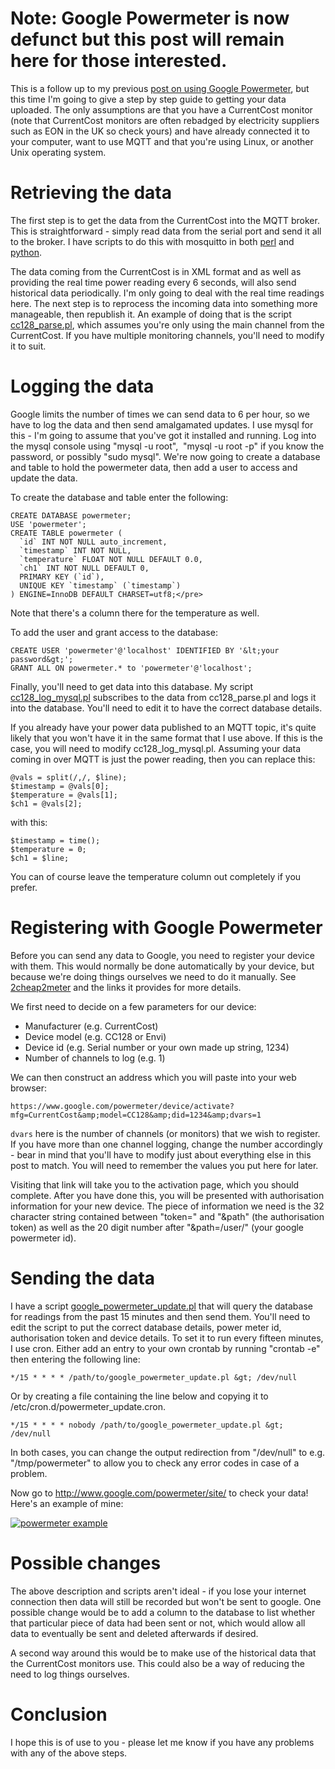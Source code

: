 <!--
.. title: Google Powermeter : Step by step
.. slug: google-powermeter-step-by-step
.. date: 2010-06-15 14:34:50
.. tags: cc128,currentcost,google,mysql,powermeter,Applications
.. category:
.. link:
.. description:
.. type: text
-->

# Note: Google Powermeter is now defunct but this post will remain here for those interested.

This is a follow up to my previous [post on using Google Powermeter],
but this time I'm going to give a step by step guide to getting your data
uploaded. The only assumptions are that you have a CurrentCost monitor (note
that CurrentCost monitors are often rebadged by electricity suppliers such as
EON in the UK so check yours) and have already connected it to your computer,
want to use MQTT and that you're using Linux, or another Unix operating system.

# Retrieving the data

The first step is to get the data from the CurrentCost into the MQTT broker.
This is straightforward - simply read data from the serial port and send it all
to the broker. I have scripts to do this with mosquitto in both [perl] and
[python].

The data coming from the CurrentCost is in XML format and as well as providing
the real time power reading every 6 seconds, will also send historical data
periodically. I'm only going to deal with the real time readings here. The next
step is to reprocess the incoming data into something more manageable, then
republish it. An example of doing that is the script [cc128_parse.pl], which
assumes you're only using the main channel from the CurrentCost. If you have
multiple monitoring channels, you'll need to modify it to suit.

# Logging the data

Google limits the number of times we can send data to 6 per hour, so we have to
log the data and then send amalgamated updates. I use mysql for this - I'm
going to assume that you've got it installed and running. Log into the mysql
console using "mysql -u root",  "mysql -u root -p" if you know the password, or
possibly "sudo mysql". We're now going to create a database and table to hold
the powermeter data, then add a user to access and update the data.

To create the database and table enter the following:

```
CREATE DATABASE powermeter;
USE 'powermeter';
CREATE TABLE powermeter (
  `id` INT NOT NULL auto_increment,
  `timestamp` INT NOT NULL,
  `temperature` FLOAT NOT NULL DEFAULT 0.0,
  `ch1` INT NOT NULL DEFAULT 0,
  PRIMARY KEY (`id`),
  UNIQUE KEY `timestamp` (`timestamp`)
) ENGINE=InnoDB DEFAULT CHARSET=utf8;</pre>
```

Note that there's a column there for the temperature as well.

To add the user and grant access to the database:

```
CREATE USER 'powermeter'@'localhost' IDENTIFIED BY '&lt;your password&gt;';
GRANT ALL ON powermeter.* to 'powermeter'@'localhost';
```

Finally, you'll need to get data into this database. My script
[cc128_log_mysql.pl] subscribes to the data from cc128_parse.pl and logs it
into the database.  You'll need to edit it to have the correct database
details.

If you already have your power data published to an MQTT topic, it's quite
likely that you won't have it in the same format that I use above. If this is
the case, you will need to modify cc128_log_mysql.pl. Assuming your data coming
in over MQTT is just the power reading, then you can replace this:

```
@vals = split(/,/, $line);
$timestamp = @vals[0];
$temperature = @vals[1];
$ch1 = @vals[2];
```

with this:

```
$timestamp = time();
$temperature = 0;
$ch1 = $line;
```

You can of course leave the temperature column out completely if you prefer.

# Registering with Google Powermeter

Before you can send any data to Google, you need to register your device with
them. This would normally be done automatically by your device, but because
we're doing things ourselves we need to do it manually. See [2cheap2meter] and
the links it provides for more details.

We first need to decide on a few parameters for our device:

 * Manufacturer (e.g. CurrentCost)
 * Device model (e.g. CC128 or Envi)
 * Device id (e.g. Serial number or your own made up string, 1234)
 * Number of channels to log (e.g. 1)

We can then construct an address which you will paste into your web browser:

```
https://www.google.com/powermeter/device/activate?mfg=CurrentCost&amp;model=CC128&amp;did=1234&amp;dvars=1
```

`dvars` here is the number of channels (or monitors) that we wish to register.
If you have more than one channel logging, change the number accordingly - bear
in mind that you'll have to modify just about everything else in this post to
match. You will need to remember the values you put here for later.

Visiting that link will take you to the activation page, which you should
complete. After you have done this, you will be presented with authorisation
information for your new device. The piece of information we need is the 32
character string contained between "token=" and "&amp;path" (the authorisation
token) as well as the 20 digit number after "&amp;path=/user/" (your google
powermeter id).

# Sending the data

I have a script [google_powermeter_update.pl] that will query the database for
readings from the past 15 minutes and then send them. You'll need to edit the
script to put the correct database details, power meter id, authorisation token
and device details. To set it to run every fifteen minutes, I use cron. Either
add an entry to your own crontab by running "crontab -e" then entering the
following line:

```
*/15 * * * * /path/to/google_powermeter_update.pl &gt; /dev/null
```

Or by creating a file containing the line below and copying it to
/etc/cron.d/powermeter_update.cron.

```
*/15 * * * * nobody /path/to/google_powermeter_update.pl &gt; /dev/null
```

In both cases, you can change the output redirection from "/dev/null" to e.g.
"/tmp/powermeter" to allow you to check any error codes in case of a problem.

Now go to <http://www.google.com/powermeter/site/> to check your data! Here's
an example of mine:

[![powermeter example](/blog/uploads/2010/06/powermeter-example-300x138.png)](/blog/uploads/2010/06/powermeter-example.png)

# Possible changes
The above description and scripts aren't ideal - if you lose your internet
connection then data will still be recorded but won't be sent to google. One
possible change would be to add a column to the database to list whether that
particular piece of data had been sent or not, which would allow all data to
eventually be sent and deleted afterwards if desired.

A second way around this would be to make use of the historical data that the
CurrentCost monitors use. This could also be a way of reducing the need to log
things ourselves.

# Conclusion
I hope this is of use to you - please let me know if you have any problems with
any of the above steps.

[post on using Google Powermeter]: /blog/2010/03/google-powermeter/
[perl]: http://bitbucket.org/oojah/mosquitto/src/tip/misc/currentcost/cc128_read.pl
[python]: http://bitbucket.org/oojah/mosquitto/src/tip/misc/currentcost/cc128_read.py
[cc128_parse.pl]: http://bitbucket.org/oojah/mosquitto/src/tip/misc/currentcost/cc128_parse.pl
[cc128_log_mysql.pl]: http://bitbucket.org/oojah/mosquitto/src/tip/misc/currentcost/cc128_log_mysql.pl
[2cheap2meter]: http://2cheap2meter.blogspot.com/2010/03/setting-up-google-powermeter.html
[google_powermeter_update.pl]: http://bitbucket.org/oojah/mosquitto/src/tip/misc/currentcost/google_powermeter_update.pl
